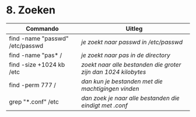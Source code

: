# 8. Zoeken

Commando | Uitleg
--- | ---
find -name "passwd" /etc/passwd | _je zoekt naar passwd in /etc/passwd_
find -name "pas* / | _je zoekt naar pas in de directory_
find -size +1024 kb /etc | _zoekt naar alle bestanden die groter zijn dan 1024 kilobytes_
find -perm 777 / | _dan kun je bestanden met die machtigingen vinden_
grep "*.conf" /etc | _dan zoek je naar alle bestanden die eindigt met .conf_